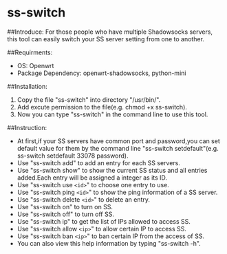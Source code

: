 # ss-switch

##Introduce:
For those people who have multiple Shadowsocks servers, this tool can easily switch your SS server setting from one to another.

##Requirments:
- OS: Openwrt
- Package Dependency: openwrt-shadowsocks, python-mini

##Installation:
1. Copy the file "ss-switch" into directory "/usr/bin/".
2. Add excute permission to the file(e.g. chmod +x ss-switch).
3. Now you can type "ss-switch" in the command line to use this tool.

##Instruction:
- At first,if your SS servers have common port and password,you can set default value for them by the command line "ss-switch setdefault"(e.g. ss-switch setdefault 33078 password).
- Use "ss-switch add" to add an entry for each SS servers.
- Use "ss-switch show" to show the current SS status and all entries added.Each entry will be assigned a integer as its ID.
- Use "ss-switch use `<id>`" to choose one entry to use.
- Use "ss-switch ping `<id>`" to show the ping information of a SS server.
- Use "ss-switch delete `<id>`" to delete an entry.
- Use "ss-switch on" to turn on SS.
- Use "ss-switch off" to turn off SS.
- Use "ss-switch ip" to get the list of IPs allowed to access SS.
- Use "ss-switch allow `<ip>`" to allow certain IP to access SS.
- Use "ss-switch ban `<ip>`" to ban certain IP from the access of SS.
- You can also view this help information by typing "ss-switch -h".

